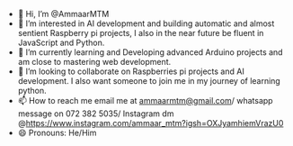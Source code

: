 - 👋 Hi, I’m @AmmaarMTM
- 👀 I’m interested in AI development and building automatic and almost sentient Raspberry pi projects, I also in the near future be fluent in JavaScript and Python.
- 🌱 I’m currently learning and Developing advanced Arduino projects and am close to mastering web development.
- 💞️ I’m looking to collaborate on Raspberries pi projects and AI development. I also want someone to join me in my journey of learning python.
- 📫 How to reach me email me at ammaarmtm@gmail.com/ whatsapp message on 072 382 5035/ Instagram dm @https://www.instagram.com/ammaar_mtm?igsh=OXJyamhiemVrazU0
- 😄 Pronouns: He/Him


<!---
AmmaarMTM/AmmaarMTM is a ✨ special ✨ repository because its `README.md` (this file) appears on your GitHub profile.
You can click the Preview link to take a look at your changes.
--->
